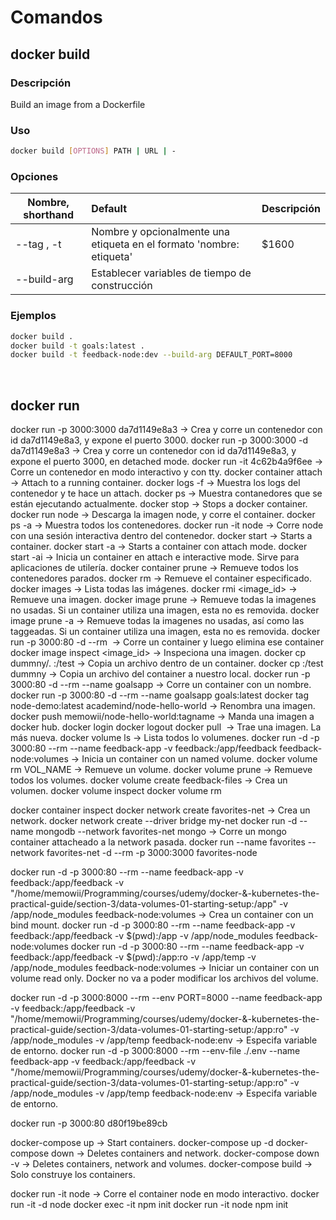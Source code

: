 # Comandos

## docker build

### Descripción

Build an image from a Dockerfile

### Uso

```bash
docker build [OPTIONS] PATH | URL | -
```

### Opciones

| Nombre, shorthand | Default   | Descripción  |
| ------------- |:--------------| ------------ |
| --tag , -t    | Nombre y opcionalmente una etiqueta en el formato 'nombre: etiqueta' | $1600 |
| --build-arg   | Establecer variables de tiempo de construcción |

### Ejemplos
```bash
docker build .
docker build -t goals:latest .
docker build -t feedback-node:dev --build-arg DEFAULT_PORT=8000
```
<br>

## docker run


docker run -p 3000:3000 da7d1149e8a3 -> Crea y corre un contenedor con id da7d1149e8a3, y expone el puerto 3000.
docker run -p 3000:3000 -d da7d1149e8a3 -> Crea y corre un contenedor con id da7d1149e8a3, y expone el puerto 3000, en detached mode.
docker run -it 4c62b4a9f6ee -> Corre un contenedor en modo interactivo y con tty.
docker container attach <container> -> Attach to a running container.
docker logs -f <container> -> Muestra los logs del contenedor y te hace un attach.
docker ps -> Muestra contanedores que se están ejecutando actualmente.
docker stop <name> -> Stops a docker container.
docker run node -> Descarga la imagen node, y corre el container.
docker ps -a -> Muestra todos los contenedores.
docker run -it node -> Corre node con una sesión interactiva dentro del contenedor.
docker start <container> -> Starts a container.
docker start -a <container> -> Starts a container con attach mode.
docker start -ai <container> -> Inicia un container en attach e interactive mode. Sirve para aplicaciones de utilería.
docker container prune -> Remueve todos los contenedores parados.
docker rm <container> -> Remueve el container especificado.
docker images -> Lista todas las imágenes.
docker rmi <image_id> -> Remueve una imagen.
docker image prune -> Remueve todas la imagenes no usadas. Si un container utiliza una imagen, esta no es removida.
docker image prune -a -> Remueve todas la imagenes no usadas, así como las taggeadas. Si un container utiliza una imagen, esta no es removida.
docker run -p 3000:80 -d --rm <image> -> Corre un container y luego elimina ese container
docker image inspect <image_id> -> Inspeciona una imagen.
docker cp dummny/. <container>:/test -> Copia un archivo dentro de un container.
docker cp <container>:/test dummny -> Copia un archivo del container a nuestro local.
docker run -p 3000:80 -d --rm --name goalsapp <container> -> Corre un container con un nombre.
docker run -p 3000:80 -d --rm --name goalsapp goals:latest
docker tag node-demo:latest academind/node-hello-world -> Renombra una imagen.
docker push memowii/node-hello-world:tagname -> Manda una imagen a docker hub.
docker login
docker logout
docker pull <image> -> Trae una imagen. La más nueva.
docker volume ls -> Lista todos lo volumenes.
docker run -d -p 3000:80 --rm --name feedback-app -v feedback:/app/feedback feedback-node:volumes -> Inicia un container con un named volume.
docker volume rm VOL_NAME -> Remueve un volume.
docker volume prune -> Remueve todos los volumes.
docker volume create feedback-files -> Crea un volumen.
docker volume inspect
docker volume rm

docker container inspect <container>
docker network create favorites-net -> Crea un network.
docker network create --driver bridge my-net
docker run -d --name mongodb --network favorites-net mongo -> Corre un mongo container attacheado a la network pasada.
docker run --name favorites --network favorites-net -d --rm -p 3000:3000 favorites-node

docker run -d -p 3000:80 --rm --name feedback-app -v feedback:/app/feedback -v "/home/memowii/Programming/courses/udemy/docker-&-kubernetes-the-practical-guide/section-3/data-volumes-01-starting-setup:/app" -v /app/node_modules feedback-node:volumes -> Crea un container con un bind mount.
docker run -d -p 3000:80 --rm --name feedback-app -v feedback:/app/feedback -v $(pwd):/app -v /app/node_modules feedback-node:volumes
docker run -d -p 3000:80 --rm --name feedback-app -v feedback:/app/feedback -v $(pwd):/app:ro -v /app/temp -v /app/node_modules feedback-node:volumes -> Iniciar un container con un volume read only. Docker no va a poder modificar los archivos del volume. 

docker run -d -p 3000:8000 --rm --env PORT=8000 --name feedback-app -v feedback:/app/feedback -v "/home/memowii/Programming/courses/udemy/docker-&-kubernetes-the-practical-guide/section-3/data-volumes-01-starting-setup:/app:ro" -v /app/node_modules -v /app/temp feedback-node:env -> Especifa variable de entorno.
docker run -d -p 3000:8000 --rm --env-file ./.env --name feedback-app -v feedback:/app/feedback -v "/home/memowii/Programming/courses/udemy/docker-&-kubernetes-the-practical-guide/section-3/data-volumes-01-starting-setup:/app:ro" -v /app/node_modules -v /app/temp feedback-node:env -> Especifa variable de entorno.

docker run -p 3000:80 d80f19be89cb

docker-compose up -> Start containers.
docker-compose up -d
docker-compose down -> Deletes containers and network.
docker-compose down -v -> Deletes containers, network and volumes.
docker-compose build -> Solo construye los containers.

docker run -it node -> Corre el container node en modo interactivo. 
docker run -it -d node
docker exec -it <container> npm init
docker run -it node npm init